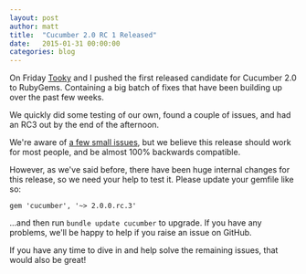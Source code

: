 ```yaml
---
layout: post
author: matt
title:  "Cucumber 2.0 RC 1 Released"
date:   2015-01-31 00:00:00
categories: blog
---
```


On Friday [Tooky](http://tooky.co.uk/) and I pushed the first released candidate for Cucumber 2.0 to RubyGems. Containing a big batch of fixes that have been
building up over the past few weeks.

We quickly did some testing of our own, found a couple of issues, and had an RC3 out by the end of the afternoon.

We're aware of [a few small issues](https://github.com/cucumber/cucumber/issues?q=is%3Aopen+is%3Aissue+milestone%3A2.0), but we believe this release should work for most people, and be almost 100% backwards compatible.

However, as we've said before, there have been huge internal changes for this release, so we need your help to test it. Please update your gemfile like so:

```
gem 'cucumber', '~> 2.0.0.rc.3'
```

...and then run `bundle update cucumber` to upgrade. If you have any problems, we'll be happy to help if you raise an issue on GitHub.

If you have any time to dive in and help solve the remaining issues, that would also be great!
